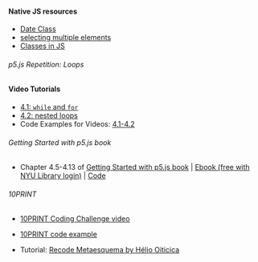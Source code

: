 #### Native JS resources
* [Date Class](https://developer.mozilla.org/en-US/docs/Web/JavaScript/Reference/Global_Objects/Date)
* [selecting multiple elements](https://developer.mozilla.org/en-US/docs/Web/API/Document/querySelectorAll)
* [Classes in JS](https://developer.mozilla.org/en-US/docs/Web/JavaScript/Reference/Classes#class_declarations)
######  p5.js Repetition: Loops
#### Video Tutorials
* [4.1: `while` and `for`](https://www.youtube.com/watch?v=cnRD9o6odjk&list=PLRqwX-V7Uu6Zy51Q-x9tMWIv9cueOFTFA&index=14)
* [4.2: nested loops](https://www.youtube.com/watch?v=1c1_TMdf8b8&list=PLRqwX-V7Uu6Zy51Q-x9tMWIv9cueOFTFA&index=15)
* Code Examples for Videos: [4.1-4.2](https://github.com/CodingRainbow/Rainbow-Code/tree/master/p5.js)

###### Getting Started with p5.js book
*  Chapter 4.5-4.13 of [Getting Started with p5.js book](http://amzn.to/2ckixCW) | [Ebook (free with NYU Library login)](https://ebookcentral.proquest.com/lib/nyulibrary-ebooks/detail.action?docID=4333728) | [Code](https://github.com/lmccart/gswp5.js-code)

######  10PRINT
* [10PRINT Coding Challenge video](https://youtu.be/bEyTZ5ZZxZs)
* [10PRINT code example](https://editor.p5js.org/icm/sketches/rkHKL962)

* Tutorial: [Recode Metaesquema by Hélio Oiticica](https://github.com/itpresidents/icm-help-sessions-2020/blob/master/session-04/session-04-example.md)